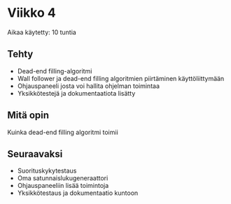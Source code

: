 # Viikko 4
Aikaa käytetty: 10 tuntia

## Tehty
- Dead-end filling-algoritmi
- Wall follower ja dead-end filling algoritmien piirtäminen käyttöliittymään
- Ohjauspaneeli josta voi hallita ohjelman toimintaa
- Yksikkötestejä ja dokumentaatiota lisätty

## Mitä opin
Kuinka dead-end filling algoritmi toimii

## Seuraavaksi
- Suorituskykytestaus
- Oma satunnaislukugeneraattori
- Ohjauspaneeliin lisää toimintoja
- Yksikkötestaus ja dokumentaatio kuntoon
